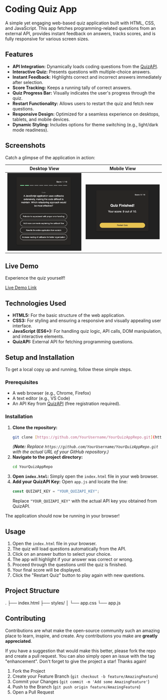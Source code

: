 # Coding Quiz App

A simple yet engaging web-based quiz application built with HTML, CSS, and JavaScript. This app fetches programming-related questions from an external API, provides instant feedback on answers, tracks scores, and is fully responsive for various screen sizes.

## Features

* **API Integration:** Dynamically loads coding questions from the [QuizAPI](https://quizapi.io/).
* **Interactive Quiz:** Presents questions with multiple-choice answers.
* **Instant Feedback:** Highlights correct and incorrect answers immediately after selection.
* **Score Tracking:** Keeps a running tally of correct answers.
* **Quiz Progress Bar:** Visually indicates the user's progress through the quiz.
* **Restart Functionality:** Allows users to restart the quiz and fetch new questions.
* **Responsive Design:** Optimized for a seamless experience on desktops, tablets, and mobile devices.
* **Dynamic Styling:** Includes options for theme switching (e.g., light/dark mode readiness).

## Screenshots

Catch a glimpse of the application in action:

| Desktop View | Mobile View |
| :----------: | :---------: |
| ![Desktop View of Quiz App](images/quiz2.png) | ![Score](images/quiz.png) |


## Live Demo

Experience the quiz yourself!

[Live Demo Link](link-to-your-live-demo-deployment)


## Technologies Used

* **HTML5:** For the basic structure of the web application.
* **CSS3:** For styling and ensuring a responsive and visually appealing user interface.
* **JavaScript (ES6+):** For handling quiz logic, API calls, DOM manipulation, and interactive elements.
* **QuizAPI:** External API for fetching programming questions.

## Setup and Installation

To get a local copy up and running, follow these simple steps.

### Prerequisites

* A web browser (e.g., Chrome, Firefox)
* A text editor (e.g., VS Code)
* An API Key from [QuizAPI](https://quizapi.io/) (free registration required).

### Installation

1.  **Clone the repository:**
    ```bash
    git clone [https://github.com/YourUsername/YourQuizAppRepo.git](https://github.com/YourUsername/YourQuizAppRepo.git)
    ```
    *(**Note:** Replace `https://github.com/YourUsername/YourQuizAppRepo.git` with the actual URL of your GitHub repository.)*
2.  **Navigate to the project directory:**
    ```bash
    cd YourQuizAppRepo
    ```
3.  **Open `index.html`:**
    Simply open the `index.html` file in your web browser.
4.  **Add your QuizAPI Key:**
    Open `app.js` and locate the line:
    ```javascript
    const QUIZAPI_KEY = "YOUR_QUIZAPI_KEY";
    ```
    Replace `"YOUR_QUIZAPI_KEY"` with the actual API key you obtained from QuizAPI.

The application should now be running in your browser!

## Usage

1.  Open the `index.html` file in your browser.
2.  The quiz will load questions automatically from the API.
3.  Click on an answer button to select your choice.
4.  The app will highlight if your answer was correct or wrong.
5.  Proceed through the questions until the quiz is finished.
6.  Your final score will be displayed.
7.  Click the "Restart Quiz" button to play again with new questions.

## Project Structure

.
├── index.html
├── styles/
│   └── app.css
└── app.js

## Contributing

Contributions are what make the open-source community such an amazing place to learn, inspire, and create. Any contributions you make are **greatly appreciated**.

If you have a suggestion that would make this better, please fork the repo and create a pull request. You can also simply open an issue with the tag "enhancement".
Don't forget to give the project a star! Thanks again!

1.  Fork the Project
2.  Create your Feature Branch (`git checkout -b feature/AmazingFeature`)
3.  Commit your Changes (`git commit -m 'Add some AmazingFeature'`)
4.  Push to the Branch (`git push origin feature/AmazingFeature`)
5.  Open a Pull Request

